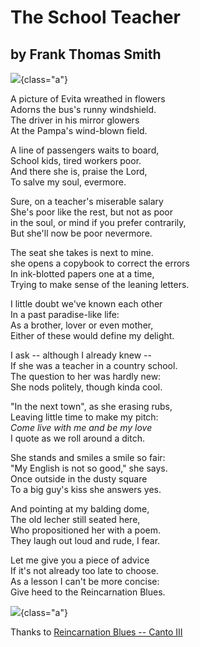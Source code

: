 # The School Teacher

## by Frank Thomas Smith

![](evita.jpg){class="a"}

A picture of Evita wreathed in flowers\
Adorns the bus\'s runny windshield.\
The driver in his mirror glowers\
At the Pampa\'s wind-blown field.

A line of passengers waits to board,\
School kids, tired workers poor.\
And there she is, praise the Lord,\
To salve my soul, evermore.

Sure, on a teacher\'s miserable salary\
She\'s poor like the rest, but not as poor\
in the soul, or mind if you prefer contrarily,\
But she\'ll now be poor nevermore.

The seat she takes is next to mine.\
she opens a copybook to correct the errors\
In ink-blotted papers one at a time,\
Trying to make sense of the leaning letters.

I little doubt we\'ve known each other\
In a past paradise-like life:\
As a brother, lover or even mother,\
Either of these would define my delight.

I ask -- although I already knew \--\
If she was a teacher in a country school.\
The question to her was hardly new:\
She nods politely, though kinda cool.

"In the next town", as she erasing rubs,\
Leaving little time to make my pitch:\
*Come live with me and be my love*\
I quote as we roll around a ditch.

She stands and smiles a smile so fair:\
"My English is not so good," she says.\
Once outside in the dusty square\
To a big guy\'s kiss she answers yes.

And pointing at my balding dome,\
The old lecher still seated here,\
Who propositioned her with a poem.\
They laugh out loud and rude, I fear.

Let me give you a piece of advice\
If it\'s not already too late to choose.\
As a lesson I can\'t be more concise:\
Give heed to the Reincarnation Blues.

![](evita.png){class="a"}

Thanks to [Reincarnation Blues -- Canto III](https://southerncrossreview.org/reincarnation_blues/reincarnation-blues-intro.html)
